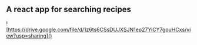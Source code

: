 

## A react app for searching recipes

![https://drive.google.com/file/d/1z6ts6CSsDUJXSJN1ep27YiCY7gouHCxs/view?usp=sharing]()
